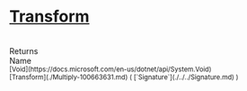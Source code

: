 # [Transform](./Multiply-100663631.md)


<br>
Returns<img width=500/>Name
<br>
<sub>[Void](https://docs.microsoft.com/en-us/dotnet/api/System.Void)</sub><img width=500/><sub>[Transform](./Multiply-100663631.md) ( [`Signature`](./../../Signature.md) )</sub><br>


